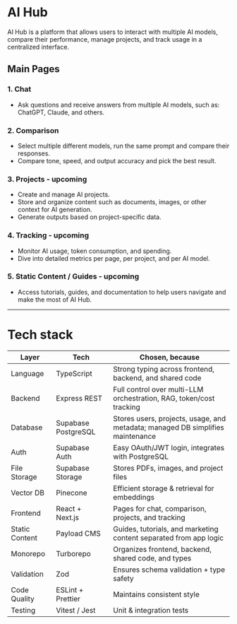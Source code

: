 # AI Hub

AI Hub is a platform that allows users to interact with multiple AI models, compare their performance, manage projects, and track usage in a centralized interface.

## Main Pages

### 1. Chat

- Ask questions and receive answers from multiple AI models, such as: ChatGPT, Claude, and others.

### 2. Comparison

- Select multiple different models, run the same prompt and compare their responses.
- Compare tone, speed, and output accuracy and pick the best result.

### 3. Projects - upcoming

- Create and manage AI projects.
- Store and organize content such as documents, images, or other context for AI generation.
- Generate outputs based on project-specific data.

### 4. Tracking - upcoming

- Monitor AI usage, token consumption, and spending.
- Dive into detailed metrics per page, per project, and per AI model.

### 5. Static Content / Guides - upcoming

- Access tutorials, guides, and documentation to help users navigate and make the most of AI Hub.

---

# Tech stack

| Layer          | Tech                | Chosen, because                                                                |
| -------------- | ------------------- | ------------------------------------------------------------------------------ |
| Language       | TypeScript          | Strong typing across frontend, backend, and shared code                        |
| Backend        | Express REST        | Full control over multi-LLM orchestration, RAG, token/cost tracking            |
| Database       | Supabase PostgreSQL | Stores users, projects, usage, and metadata; managed DB simplifies maintenance |
| Auth           | Supabase Auth       | Easy OAuth/JWT login, integrates with PostgreSQL                               |
| File Storage   | Supabase Storage    | Stores PDFs, images, and project files                                         |
| Vector DB      | Pinecone            | Efficient storage & retrieval for embeddings                                   |
| Frontend       | React + Next.js     | Pages for chat, comparison, projects, and tracking                             |
| Static Content | Payload CMS         | Guides, tutorials, and marketing content separated from app logic              |
| Monorepo       | Turborepo           | Organizes frontend, backend, shared code, and types                            |
| Validation     | Zod                 | Ensures schema validation + type safety                                        |
| Code Quality   | ESLint + Prettier   | Maintains consistent style                                                     |
| Testing        | Vitest / Jest       | Unit & integration tests                                                       |
